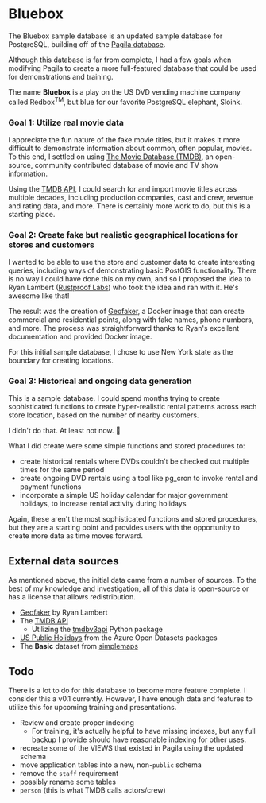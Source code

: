 # Bluebox

The Bluebox sample database is an updated sample database for PostgreSQL, building off of the [Pagila database](https://github.com/devrimgunduz/pagila/tree/master).

Although this database is far from complete, I had a few goals when modifying Pagila to create a more full-featured database that could be used for demonstrations and training.

The name **Bluebox** is a play on the US DVD vending machine company called Redbox<sup>TM</sup>, but blue for our favorite PostgreSQL elephant, Sloink.

### Goal 1: Utilize real movie data
I appreciate the fun nature of the fake movie titles, but it makes it more difficult to demonstrate information about common, often popular, movies. To this end, I settled on using [The Movie Database (TMDB)](https://www.themoviedb.org/), an open-source, community contributed database of movie and TV show information.

Using the [TMDB API](https://developer.themoviedb.org/docs), I could search for and import movie titles across multiple decades, including production companies, cast and crew, revenue and rating data, and more. There is certainly more work to do, but this is a starting place.

### Goal 2: Create fake but realistic geographical locations for stores and customers
I wanted to be able to use the store and customer data to create interesting queries, including ways of demonstrating basic PostGIS functionality. There is no way I could have done this on my own, and so I proposed the idea to Ryan Lambert ([Rustproof Labs](https://blog.rustprooflabs.com/)) who took the idea and ran with it. He's awesome like that! 

The result was the creation of [Geofaker](https://geofaker.com/geo-faker.html), a Docker image that can create commercial and residential points, along with fake names, phone numbers, and more. The process was straightforward thanks to Ryan's excellent documentation and provided Docker image.

For this initial sample database, I chose to use New York state as the boundary for creating locations.

### Goal 3: Historical and ongoing data generation
This is a sample database. I could spend months trying to create sophisticated functions to create hyper-realistic rental patterns across each store location, based on the number of nearby customers. 

I didn't do that. At least not now. 🙂

What I did create were some simple functions and stored procedures to:
 - create historical rentals where DVDs couldn't be checked out multiple times for the same period
 - create ongoing DVD rentals using a tool like pg_cron to invoke rental and payment functions
 - incorporate a simple US holiday calendar for major government holidays, to increase rental activity during holidays

 Again, these aren't the most sophisticated functions and stored procedures, but they are a starting point and provides users with the opportunity to create more data as time moves forward.

## External data sources
As mentioned above, the initial data came from a number of sources. To the best of my knowledge and investigation, all of this data is open-source or has a license that allows redistribution.

- [Geofaker]() by Ryan Lambert
- The [TMDB API]()
  - Utilizing the [tmdbv3api](https://github.com/AnthonyBloomer/tmdbv3api) Python package
- [US Public Holidays](https://learn.microsoft.com/en-us/azure/open-datasets/dataset-public-holidays?tabs=azureml-opendatasets) from the Azure Open Datasets packages
- The **Basic** dataset from [simplemaps](https://simplemaps.com/data/us-zips)

## Todo
There is a lot to do for this database to become more feature complete. I consider this a v0.1 currently. However, I have enough data and features to utilize this for upcoming training and presentations.

- Review and create proper indexing
  - For training, it's actually helpful to have missing indexes, but any full backup I provide should have reasonable indexing for other uses.
- recreate some of the VIEWS that existed in Pagila using the updated schema
- move application tables into a new, non-`public` schema
- remove the `staff` requirement
- possibly rename some tables
 - `person` (this is what TMDB calls actors/crew)
